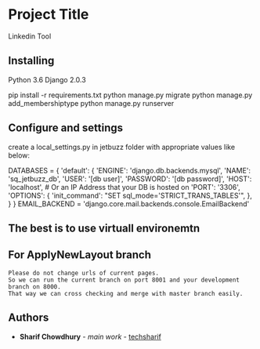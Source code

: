 # Project Title

Linkedin Tool

## Installing

Python 3.6
Django 2.0.3

pip install -r requirements.txt
python manage.py migrate
python manage.py add_membershiptype
python manage.py runserver

## Configure and settings
create a local_settings.py in jetbuzz folder with appropriate values like below:

DATABASES = {
    'default': {
        'ENGINE': 'django.db.backends.mysql', 
        'NAME': 'sq_jetbuzz_db',
        'USER': '[db user]',
        'PASSWORD': '[db password]',
        'HOST': 'localhost',   # Or an IP Address that your DB is hosted on
        'PORT': '3306',
        'OPTIONS': {
            'init_command': "SET sql_mode='STRICT_TRANS_TABLES'",
        },
    }
}
EMAIL_BACKEND = 'django.core.mail.backends.console.EmailBackend'

## The best is to use virtuall environemtn

## For ApplyNewLayout branch
	Please do not change urls of current pages. 
	So we can run the current branch on port 8001 and your development branch on 8000.
	That way we can cross checking and merge with master branch easily.
	

## Authors

* **Sharif Chowdhury** - *main work* - [techsharif](https://github.com/techsharif)
